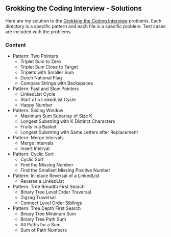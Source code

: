 ## Grokking the Coding Interview - Solutions
Here are my solution to the [Grokking the Coding Interview](https://www.designgurus.io/course/grokking-the-coding-interview) problems. Each directory is a specific pattern and each file is a specific problem. Test cases are included with the problems.

### Content
- Pattern: Two Pointers
    - Triplet Sum to Zero
    - Triplet Sum Close to Target
    - Triplets with Smaller Sum
    - Dutch National Flag
    - Compare Strings with Backspaces
- Pattern: Fast and Slow Pointers
    - LinkedList Cycle
    - Start of a LinkedList Cycle
    - Happy Number
- Pattern: Sliding Window
    - Maximum Sum Subarray of Size K
    - Longest Substring with K Distinct Characters
    - Fruits in a Basket
    - Longest Substring with Same Letters after Replacement
- Pattern: Merge Intervals
    - Merge Intervals
    - Insert Interval
- Pattern: Cyclic Sort
    - Cyclic Sort
    - Find the Missing Number
    - Find the Smallest Missing Positive Number
- Pattern: In-place Reversal of a LinkedList
    - Reverse a LinkedList
- Pattern: Tree Breadth First Search
    - Binary Tree Level Order Traversal
    - Zigzag Traversal
    - Connect Level Order Siblings
- Pattern: Tree Depth First Search
    - Binary Tree Minimum Sum
    - Binary Tree Path Sum
    - All Paths for a Sum
    - Sum of Path Numbers
